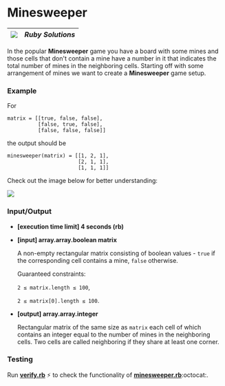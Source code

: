# Minesweeper
| ![](https://app.codesignal.com/user-icons/languages/rb.svg) | ***Ruby Solutions*** |
|---|---|

In the popular **Minesweeper** game you have a board with some mines and those cells that don't contain a mine have a number in it that indicates the total number of mines in the neighboring cells. Starting off with some arrangement of mines we want to create a **Minesweeper** game setup.

### Example

For

```
matrix = [[true, false, false],
          [false, true, false],
          [false, false, false]]
```  

the output should be

```
minesweeper(matrix) = [[1, 2, 1],
                       [2, 1, 1],
                       [1, 1, 1]]
```

Check out the image below for better understanding:

![](https://codesignal.s3.amazonaws.com/tasks/minesweeper/img/example.png?_tm=1624662247096)

### Input/Output

- **[execution time limit] 4 seconds (rb)**


- **[input] array.array.boolean matrix**

  A non-empty rectangular matrix consisting of boolean values - `true` if the corresponding cell contains a mine, `false` otherwise.

  Guaranteed constraints:

  ```2 ≤ matrix.length ≤ 100```,

  ```2 ≤ matrix[0].length ≤ 100```.


- **[output] array.array.integer**

    Rectangular matrix of the same size as `matrix` each cell of which contains an integer equal to the number of mines in the neighboring cells. Two cells are called neighboring if they share at least one corner.

### Testing

Run [**verify.rb**](./verify.rb) :zap: to check the functionality of [**minesweeper.rb**](./minesweeper.rb):octocat:.